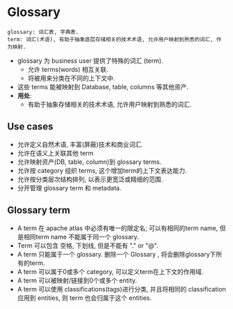 # Glossary

```text
glossary: 词汇表, 字典表.
term: 词汇(术语), 有助于抽象底层存储相关的技术术语, 允许用户映射到熟悉的词汇, 作为映射.
```

- glossary 为 business user 提供了特殊的词汇 (term).
    - 允许 terms(words) 相互关联.
    - 将被用来分类在不同的上下文中.
- 这些 terms 能被映射到 Database, table, columns 等其他资产.
- **用处**:
    - 有助于抽象存储相关的技术术语, 允许用户映射到熟悉的词汇.

## Use cases

- 允许定义自然术语, 丰富(屏蔽)技术和商业词汇.
- 允许在语义上关联其他 term
- 允许映射资产(DB, table, column)到 glossary terms.
- 允许按 category 组织 terms, 这个增加term的上下文表达能力.
- 允许按分类层次结构排列, 以表示更宽泛或精细的范围.
- 分开管理 glossary term 和 metadata.

## Glossary term

- A term 在 apache atlas 中必须有唯一的限定名; 可以有相同的term name, 但是相同term name 不能属于同一个 glossary.
- Term 可以包含 空格, 下划线, 但是不能有 "." or "@".
- A term 只能属于一个 glossary. 删除一个 Glossary , 将会删除glossary下所有的term.
- A term 可以属于0或多个 category, 可以定义term在上下文的作用域.
- A term 可以被映射/链接到0个或多个 entity.
- A term 可以使用 classifications(tags)进行分类, 并且将相同的 classification 应用到 entities, 则 term 也会归属于这个 entities.